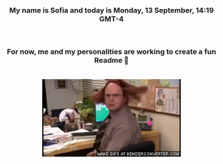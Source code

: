 


<div align="center">
<h3 >My name is Sofia and today is Monday, 13 September, 14:19 GMT-4</h3><br>
<h3 >For now, me and my personalities are working to create a fun Readme 👋
</h3><br>
<img src='img/dwight.gif' alt='working...'/>
</div>
